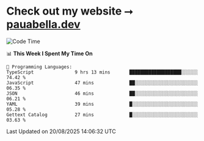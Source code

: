 # Check out my website ⭢ [pauabella.dev](https://pauabella.dev)

<!--START_SECTION:waka-->
![Code Time](http://img.shields.io/badge/Code%20Time-4%2C712%20hrs%2058%20mins-blue)

📊 **This Week I Spent My Time On** 

```text
💬 Programming Languages: 
TypeScript               9 hrs 13 mins       ███████████████████░░░░░░   74.42 % 
JavaScript               47 mins             ██░░░░░░░░░░░░░░░░░░░░░░░   06.35 % 
JSON                     46 mins             ██░░░░░░░░░░░░░░░░░░░░░░░   06.21 % 
YAML                     39 mins             █░░░░░░░░░░░░░░░░░░░░░░░░   05.28 % 
Gettext Catalog          27 mins             █░░░░░░░░░░░░░░░░░░░░░░░░   03.63 % 
```


 Last Updated on 20/08/2025 14:06:32 UTC
<!--END_SECTION:waka-->
